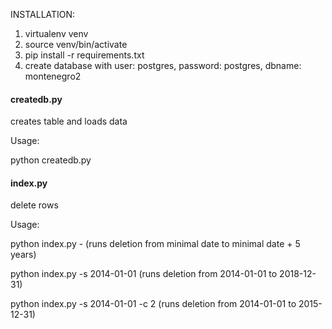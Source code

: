 INSTALLATION:

1. virtualenv venv
2. source venv/bin/activate
3. pip install -r requirements.txt
4. create database with user: postgres, password: postgres, dbname: montenegro2 

#### createdb.py

creates table and loads data

Usage:

python createdb.py

#### index.py

delete rows

Usage:

python index.py - (runs deletion from minimal date to minimal date +  5 years)

python index.py -s 2014-01-01 (runs deletion from 2014-01-01 to 2018-12-31)

python index.py -s 2014-01-01 -c 2 (runs deletion from 2014-01-01 to 2015-12-31)
